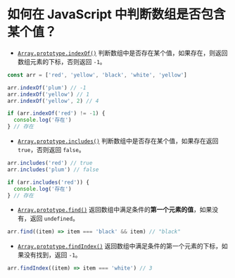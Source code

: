 # 如何在 JavaScript 中判断数组是否包含某个值？

- [`Array.prototype.indexOf()`](https://developer.mozilla.org/zh-CN/docs/Web/JavaScript/Reference/Global_Objects/Array/indexOf) 判断数组中是否存在某个值，如果存在，则返回数组元素的下标，否则返回 `-1`。

```js
const arr = ['red', 'yellow', 'black', 'white', 'yellow']

arr.indexOf('plum') // -1
arr.indexOf('yellow') // 1
arr.indexOf('yellow', 2) // 4

if (arr.indexOf('red') != -1) {
  console.log('存在')
} // 存在
```

- [`Array.prototype.includes()`](https://developer.mozilla.org/zh-CN/docs/Web/JavaScript/Reference/Global_Objects/Array/includes) 判断数组中是否存在某个值，如果存在返回 `true`，否则返回 `false`。

```javascript
arr.includes('red') // true
arr.includes('plum') // false

if (arr.includes('red')) {
  console.log('存在')
} // 存在
```

- [`Array.prototype.find()`](https://developer.mozilla.org/zh-CN/docs/Web/JavaScript/Reference/Global_Objects/Array/find) 返回数组中满足条件的**第一个元素的值**，如果没有，返回 `undefined`。

```js
arr.find((item) => item === 'black' && item) // "black"
```

- [`Array.prototype.findIndex()`](https://developer.mozilla.org/zh-CN/docs/Web/JavaScript/Reference/Global_Objects/Array/findIndex) 返回数组中满足条件的第一个元素的下标，如果没有找到，返回 `-1`。

```js
arr.findIndex((item) => item === 'white') // 3
```
